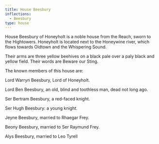 ```yaml
---
title: House Beesbury
inflections:
  - Beesbury
type: house
---
```


 House Beesbury of Honeyholt is a noble house from the Reach, sworn to the Hightowers. Honeyholt is located next to the Honeywine river, which flows towards Oldtown and the Whispering Sound.

Their arms are three yellow beehives on a black pale over a paly black and yellow field. Their words are Beware our Sting.

The known members of this house are:

Lord Warryn Beesbury, Lord of Honeyholt.

Lord Ben Beesbury, an old, blind and toothless man, dead not long ago.

Ser Bertram Beesbury, a red-faced knight.

Ser Hugh Beesbury: a young knight.

Jeyne Beesbury, married to Rhaegar Frey.

Beony Beesbury, married to Ser Raymund Frey.

Alys Beesbury, married to Leo Tyrell


